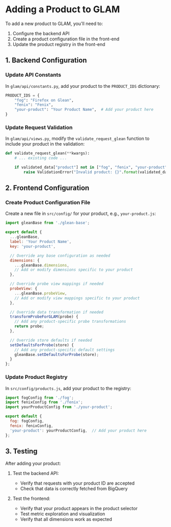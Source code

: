 # Adding a Product to GLAM

To add a new product to GLAM, you'll need to:

1. Configure the backend API
2. Create a product configuration file in the front-end
3. Update the product registry in the front-end

## 1. Backend Configuration

### Update API Constants

In `glam/api/constants.py`, add your product to the `PRODUCT_IDS` dictionary:

```python
PRODUCT_IDS = {
    "fog": "Firefox on Glean",
    "fenix": "Fenix",
    "your-product": "Your Product Name",  # Add your product here
}
```

### Update Request Validation

In `glam/api/views.py`, modify the `validate_request_glean` function to include your product in the validation:

```python
def validate_request_glean(**kwargs):
    # ... existing code ...

    if validated_data["product"] not in ["fog", "fenix", "your-product"]:  # Add your product here
        raise ValidationError("Invalid product: {}".format(validated_data["product"]))
```

## 2. Frontend Configuration

### Create Product Configuration File

Create a new file in `src/config/` for your product, e.g., `your-product.js`:

```javascript
import gleanBase from './glean-base';

export default {
  ...gleanBase,
  label: 'Your Product Name',
  key: 'your-product',

  // Override any base configuration as needed
  dimensions: {
    ...gleanBase.dimensions,
    // Add or modify dimensions specific to your product
  },

  // Override probe view mappings if needed
  probeView: {
    ...gleanBase.probeView,
    // Add or modify view mappings specific to your product
  },

  // Override data transformation if needed
  transformProbeForGLAM(probe) {
    // Add any product-specific probe transformations
    return probe;
  },

  // Override store defaults if needed
  setDefaultsForProbe(store) {
    // Add any product-specific default settings
    gleanBase.setDefaultsForProbe(store);
  }
};
```

### Update Product Registry

In `src/config/products.js`, add your product to the registry:

```javascript
import fogConfig from './fog';
import fenixConfig from './fenix';
import yourProductConfig from './your-product';

export default {
  fog: fogConfig,
  fenix: fenixConfig,
  'your-product': yourProductConfig,  // Add your product here
};
```

## 3. Testing

After adding your product:

1. Test the backend API:
   - Verify that requests with your product ID are accepted
   - Check that data is correctly fetched from BigQuery

2. Test the frontend:
   - Verify that your product appears in the product selector
   - Test metric exploration and visualization
   - Verify that all dimensions work as expected
